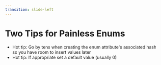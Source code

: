 ```yaml
---
transition: slide-left
---
```


# Two Tips for Painless Enums

- Hot tip: Go by tens when creating the enum attribute's associated hash so you have room to insert values later
- Hot tip: If appropriate set a default value (usually 0)

<!--
Slide notes
-->
